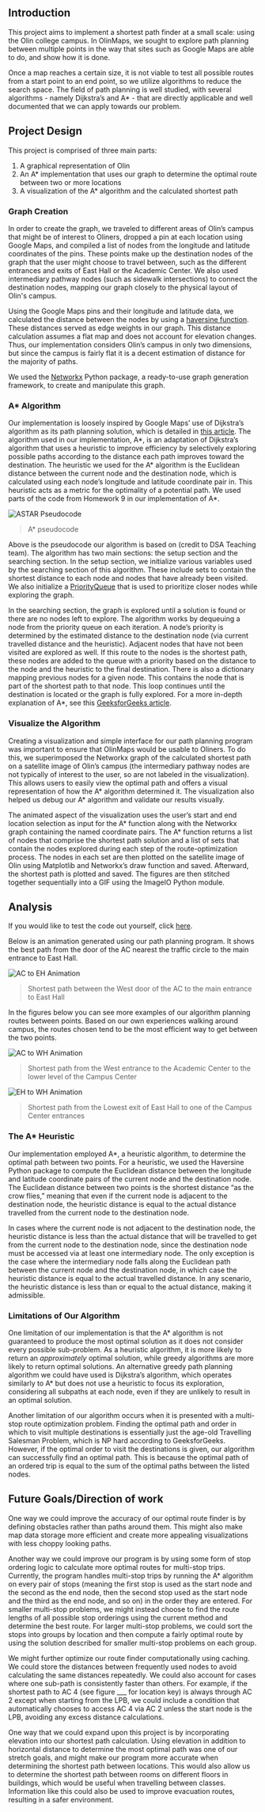 
## Introduction
This project aims to implement a shortest path finder at a small scale: using the Olin college campus. In OlinMaps, we sought to explore path planning between multiple points in the way that sites such as Google Maps are able to do, and show how it is done.

Once a map reaches a certain size, it is not viable to test all possible routes from a start point to an end point, so we utilize algorithms to reduce the search space. The field of path planning is well studied, with several algorithms - namely Dijkstra’s and A* - that are directly applicable and well documented that we can apply towards our problem. 



## Project Design
This project is comprised of three main parts:
1. A graphical representation of Olin
2. An A* implementation that  uses our graph to determine the optimal route between two or more locations
3. A visualization of the A* algorithm and the calculated shortest path



### Graph Creation

In order to create the graph, we traveled to different areas of Olin’s campus that might be of interest to Oliners, dropped a pin at each location using Google Maps, and compiled a list of nodes from the longitude and latitude coordinates of the pins. These points make up the destination nodes of the graph that the user might choose to travel between, such as the different entrances and exits of East Hall or the Academic Center. We also used intermediary pathway nodes (such as sidewalk intersections) to connect the destination nodes, mapping our graph closely to the physical layout of Olin's campus. 

Using the Google Maps pins and their longitude and latitude data, we calculated the distance between the nodes by using a [haversine function](https://pypi.org/project/haversine/). These distances served as edge weights in our graph. This distance calculation assumes a flat map and does not account for elevation changes. Thus, our implementation considers Olin’s campus in only two dimensions, but since the campus is fairly flat it is a decent estimation of distance for the majority of paths.

We used the [Networkx](https://networkx.org/) Python package, a ready-to-use graph generation framework, to create and manipulate this graph. 


### A* Algorithm
Our implementation is loosely inspired by Google Maps’ use of Dijkstra’s algorithm as its path planning solution, which is detailed in [this article](https://www.vice.com/en/article/4x3pp9/the-simple-elegant-algorithm-that-makes-google-maps-possible). The algorithm used in our implementation, A\*, is an adaptation of Dijkstra’s algorithm that uses a heuristic to improve efficiency by selectively exploring possible paths according to the distance each path improves toward the destination. 
The heuristic we used for the A* algorithm is the Euclidean distance between the current node and the destination node, which is calculated using each node’s longitude and latitude coordinate pair in. This heuristic acts as a metric for the optimality of a potential path. We used parts of the code from Homework 9 in our implementation of A*.

![ASTAR Pseudocode](/images/astar_pseudo.png)

> A* pseudocode

Above is the pseudocode our algorithm is based on (credit to DSA Teaching team). The algorithm has two main sections: the setup section and the searching section. In the setup section, we initialize various variables used by the searching section of this algorithm. These include sets to contain the shortest distance to each node and nodes that have already been visited. We also initialize a [PriorityQueue](https://docs.python.org/3/library/heapq.html) that is used to prioritize closer nodes while exploring the graph. 

In the searching section, the graph is explored until a solution is found or there are no nodes left to explore. The algorithm works by dequeuing a node from the priority queue on each iteration. A node’s priority is determined by the estimated distance to the destination node (via current travelled distance and the heuristic). Adjacent nodes that have not been visited are explored as well. If this route to the nodes is the shortest path, these nodes are added to the queue with a priority based on the distance to the node and the heuristic to the final destination. There is also a dictionary mapping previous nodes for a given node. This contains the node that is part of the shortest path to that node. This loop continues until the destination is located or the graph is fully explored. For a more in-depth explanation of A*, see this [GeeksforGeeks article](https://www.geeksforgeeks.org/a-search-algorithm/).



### Visualize the Algorithm
Creating a visualization and simple interface for our path planning program was important to ensure that OlinMaps would be usable to Oliners. To do this, we superimposed the Networkx graph of the calculated shortest path on a satellite image of Olin’s campus (the intermediary pathway nodes are not typically of interest to the user, so are not labeled in the visualization). This allows users to easily view the optimal path and offers a visual representation of how the A* algorithm determined it. The visualization also helped us debug our A* algorithm and validate our results visually. 

The animated aspect of the visualization uses the user’s start and end location selection as input for the A* function along with the Networkx graph containing the named coordinate pairs. The A* function returns a list of nodes that comprise the shortest path solution and a list of sets that contain the nodes explored during each step of the route-optimization process. The nodes in each set are then plotted on the satellite image of Olin using Matplotlib and Networkx’s draw function and saved. Afterward, the shortest path is plotted and saved. The figures are then stitched together sequentially into a GIF using the ImageIO Python module.




## Analysis
If you would like to test the code out yourself, click [here](https://mybinder.org/v2/gh/teadetime/olinMaps/HEAD?filepath=olinMaps_notebook.ipynb).

Below is an animation generated using our path planning program. It shows the best path from the door of the AC nearest the traffic circle to the main entrance to East Hall.

![AC to EH Animation](/images/animation.gif)
> Shortest path between the West door of the AC to the main entrance to East Hall

In the figures below you can see more examples of our algorithm planning routes between points. Based on our own experiences walking around campus, the routes chosen tend to be the most efficient way to get between the two points.


![AC to WH Animation](/images/AC1_WH1.gif)
> Shortest path from the West entrance to the Academic Center to the lower level of the Campus Center

![EH to WH Animation](/images/EH3_CC3.gif)
> Shortest path from the Lowest exit of East Hall to one of the Campus Center entrances

### The A* Heuristic
Our implementation employed A*, a heuristic algorithm, to determine the optimal path between two points. For a heuristic, we used the Haversine Python package to compute the Euclidean distance between the longitude and latitude coordinate pairs of the current node and the destination node. The Euclidean distance between two points is the shortest distance “as the crow flies,” meaning that even if the current node is adjacent to the destination node, the heuristic distance is equal to the actual distance travelled from the current node to the destination node. 

In cases where the current node is not adjacent to the destination node, the heuristic distance is less than the actual distance that will be travelled to get from the current node to the destination node, since the destination node must be accessed via at least one intermediary node. The only exception is the case where the intermediary node falls along the Euclidean path between the current node and the destination node, in which case the heuristic distance is equal to the actual travelled distance. In any scenario, the heuristic distance is less than or equal to the actual distance, making it admissible.

### Limitations of Our Algorithm
One limitation of our implementation is that the A* algorithm is not guaranteed to produce the most optimal solution as it does not consider every possible sub-problem. As a heuristic algorithm, it is more likely to return an *approximately* optimal solution, while greedy algorithms are more likely to return optimal solutions. An alternative greedy path planning algorithm we could have used is Dijkstra’s algorithm, which operates similarly to A* but does not use a heuristic to focus its exploration, considering all subpaths at each node, even if they are unlikely to result in an optimal solution. 

Another limitation of our algorithm occurs when it is presented with a multi-stop route optimization problem. Finding the optimal path and order in which to visit multiple destinations is essentially just the age-old Travelling Salesman Problem, which is NP hard according to GeeksforGeeks. However, if the optimal order to visit the destinations is given, our algorithm can successfully find an optimal path. This is because the optimal path of an ordered trip is equal to the sum of the optimal paths between the listed nodes.


## Future Goals/Direction of work

One way we could improve the accuracy of our optimal route finder is by defining obstacles rather than paths around them. This might also make map data storage more efficient and create more appealing visualizations with less choppy looking paths.

Another way we could improve our program is by using some form of stop ordering logic to calculate more optimal routes for multi-stop trips. Currently, the program handles multi-stop trips by running the A* algorithm on every pair of stops (meaning the first stop is used as the start node and the second as the end node, then the second stop used as the start node and the third as the end node, and so on) in the order they are entered. For smaller multi-stop problems, we might instead choose to find the route lengths of all possible stop orderings using the current method and determine the best route. For larger multi-stop problems, we could sort the stops into groups by location and then compute a fairly optimal route by using the solution described for smaller multi-stop problems on each group.

We might further optimize our route finder computationally using caching. We could store the distances between frequently used nodes to avoid calculating the same distances repeatedly. We could also account for cases where one sub-path is consistently faster than others. For example, if the shortest path to AC 4 (see figure ___ for location key) is always through AC 2 except when starting from the LPB, we could include a condition that automatically chooses to access AC 4 via AC 2 unless the start node is the LPB, avoiding any excess distance calculations.

One way that we could expand upon this project is by incorporating elevation into our shortest path calculation. Using elevation in addition to horizontal distance to determine the most optimal path was one of our stretch goals, and might make our program more accurate when determining the shortest path between locations. This would also allow us to determine the shortest path between rooms on different floors in buildings, which would be useful when travelling between classes. Information like this could also be used to improve evacuation routes, resulting in a safer environment.
